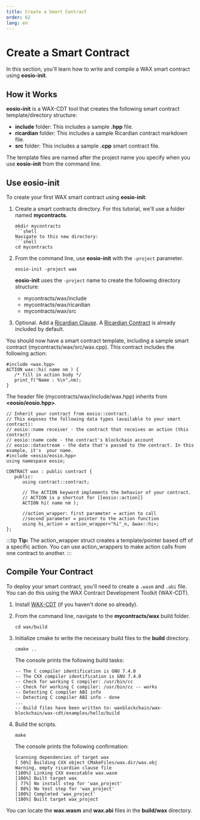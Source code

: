 ```yaml
---
title: Create a Smart Contract
order: 62
lang: en
---
```

# Create a Smart Contract

In this section, you'll learn how to write and compile a WAX smart contract using **eosio-init**.

## How it Works

**eosio-init** is a WAX-CDT tool that creates the following smart contract template/directory structure:

- **include** folder: This includes a sample **.hpp** file.
- **ricardian** folder: This includes a sample Ricardian contract markdown file.
- **src** folder: This includes a sample **.cpp** smart contract file.

The template files are named after the project name you specify when you use **eosio-init** from the command line. 

## Use eosio-init

To create your first WAX smart contract using **eosio-init**:

1. Create a smart contracts directory. For this tutorial, we'll use a folder named **mycontracts**.

    ```shell
    mkdir mycontracts
    ```shell
    Navigate to this new directory:
    ```shell
    cd mycontracts
    ```

2. From the command line, use **eosio-init** with the `-project` parameter.

    ```
    eosio-init -project wax
    ```

    **eosio-init** uses the `-project` name to create the following directory structure:

    - mycontracts/wax/include 
    - mycontracts/wax/ricardian 
    - mycontracts/wax/src 

3. Optional. Add a [Ricardian Clause](/docs/tools/ricardian_clause). A  [Ricardian Contract](/docs/tools/ricardian_contract) is already included by default.

You should now have a smart contract template, including a sample smart contract (mycontracts/wax/src/wax.cpp). This contract includes the following action:

```
#include <wax.hpp>
ACTION wax::hi( name nm ) {
   /* fill in action body */
   print_f("Name : %\n",nm);
}
```

The header file (mycontracts/wax/include/wax.hpp) inherits from **<eosio/eosio.hpp>**.

```
// Inherit your contract from eosio::contract. 
// This exposes the following data types (available to your smart contract):
// eosio::name receiver - the contract that receives an action (this contract)
// eosio::name code - the contract's blockchain account
// eosio::datastream - the data that's passed to the contract. In this example, it's  your name.
#include <eosio/eosio.hpp>
using namespace eosio;

CONTRACT wax : public contract {
   public:
      using contract::contract;

      // The ACTION keyword implements the behavior of your contract. 
      // ACTION is a shortcut for [[eosio::action]]  
      ACTION hi( name nm );

      //action_wrapper: first parameter = action to call
      //second parameter = pointer to the action function
      using hi_action = action_wrapper<"hi"_n, &wax::hi>;
};
```
:::tip
<strong>Tip:</strong> The action_wrapper struct creates a template/pointer based off of a specific action. You can use action_wrappers to make action calls from one contract to another. 
:::


## Compile Your Contract

To deploy your smart contract, you'll need to create a `.wasm` and `.abi` file. You can do this using the WAX Contract Development Toolkit (WAX-CDT).

1. Install [WAX-CDT](/docs/dapp-development/wax-cdt/) (if you haven't done so already).

2. From the command line, navigate to the **mycontracts/wax** build folder.

    ```shell
    cd wax/build
    ```

3. Initialize cmake to write the necessary build files to the **build** directory.

    ```shell
    cmake ..
    ```

    The console prints the following build tasks:

    ```shell
    -- The C compiler identification is GNU 7.4.0
    -- The CXX compiler identification is GNU 7.4.0
    -- Check for working C compiler: /usr/bin/cc
    -- Check for working C compiler: /usr/bin/cc -- works
    -- Detecting C compiler ABI info
    -- Detecting C compiler ABI info - done
    ...
    -- Build files have been written to: waxblockchain/wax-blockchain/wax-cdt/examples/hello/build
    ```

4. Build the scripts.

    ```shell
    make
    ```

    The console prints the following confirmation:

    ```shell
    Scanning dependencies of target wax
    [ 50%] Building CXX object CMakeFiles/wax.dir/wax.obj
    Warning, empty ricardian clause file
    [100%] Linking CXX executable wax.wasm
    [100%] Built target wax
    [ 77%] No install step for 'wax_project'
    [ 88%] No test step for 'wax_project'
    [100%] Completed 'wax_project'
    [100%] Built target wax_project
    ```

You can locate the **wax.wasm** and **wax.abi** files in the **build/wax** directory. 

